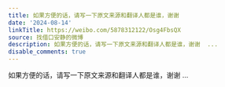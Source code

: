 ```yaml
---
title: 如果方便的话，请写一下原文来源和翻译人都是谁，谢谢
date: '2024-08-14'
linkTitle: https://weibo.com/5878312122/Osg4FbsQX
source: 找借口安静的微博
description: 如果方便的话，请写一下原文来源和翻译人都是谁，谢谢  ...
disable_comments: true
---
```

如果方便的话，请写一下原文来源和翻译人都是谁，谢谢  ...